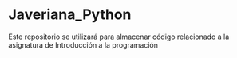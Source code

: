 # Javeriana_Python
Este repositorio se utilizará para almacenar código relacionado a la asignatura de Introducción a la programación
